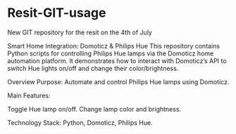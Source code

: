 # Resit-GIT-usage
New GIT repository for the resit on the 4th of July 

Smart Home Integration: Domoticz & Philips Hue
This repository contains Python scripts for controlling Philips Hue lamps via the Domoticz home automation platform. It demonstrates how to interact with Domoticz’s API to switch Hue lights on/off and change their color/brightness.

Overview
Purpose: Automate and control Philips Hue lamps using Domoticz.

Main Features:

Toggle Hue lamp on/off.
Change lamp color and brightness.

Technology Stack: Python, Domoticz, Philips Hue.
